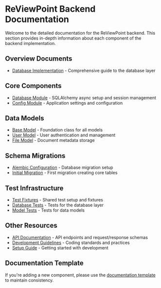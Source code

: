 # ReViewPoint Backend Documentation

Welcome to the detailed documentation for the ReViewPoint backend. This section provides in-depth information about each component of the backend implementation.

## Overview Documents

- [Database Implementation](database-implementation.md) - Comprehensive guide to the database layer

## Core Components

- [Database Module](core/database.py.md) - SQLAlchemy async setup and session management
- [Config Module](core/config.py.md) - Application settings and configuration

## Data Models

- [Base Model](models/base.py.md) - Foundation class for all models
- [User Model](models/user.py.md) - User authentication and management
- [File Model](models/file.py.md) - Document metadata storage

## Schema Migrations

- [Alembic Configuration](alembic/env.py.md) - Database migration setup
- [Initial Migration](alembic/versions/initial_migration.md) - First migration creating core tables

## Test Infrastructure

- [Test Fixtures](tests/conftest.md) - Shared test setup and fixtures
- [Database Tests](tests/core/database_tests.md) - Tests for the database layer
- [Model Tests](tests/models/model_tests.md) - Tests for data models

## Other Resources

- [API Documentation](../api) - API endpoints and request/response schemas
- [Development Guidelines](../dev-guidelines.md) - Coding standards and practices
- [Setup Guide](../setup.md) - Getting started with development

## Documentation Template

If you're adding a new component, please use the [documentation template](_TEMPLATE.md) to maintain consistency.

